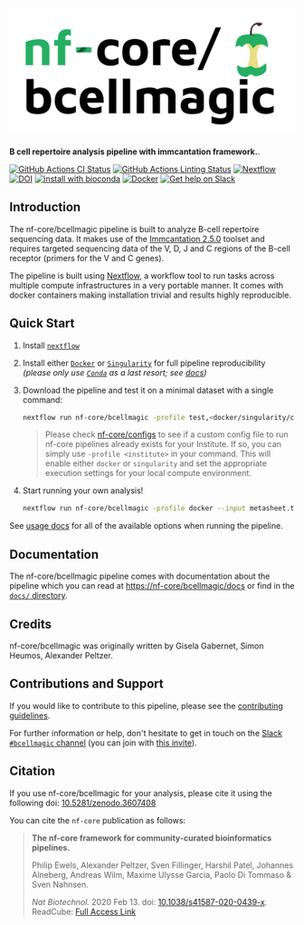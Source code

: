 # ![nf-core/bcellmagic](docs/images/nf-core-bcellmagic_logo.png)

**B cell repertoire analysis pipeline with immcantation framework.**.

[![GitHub Actions CI Status](https://github.com/nf-core/bcellmagic/workflows/nf-core%20CI/badge.svg)](https://github.com/nf-core/bcellmagic/actions)
[![GitHub Actions Linting Status](https://github.com/nf-core/bcellmagic/workflows/nf-core%20linting/badge.svg)](https://github.com/nf-core/bcellmagic/actions)
[![Nextflow](https://img.shields.io/badge/nextflow-%E2%89%A519.10.0-brightgreen.svg)](https://www.nextflow.io/)
[![DOI](https://zenodo.org/badge/DOI/10.5281/zenodo.3607408.svg)](https://doi.org/10.5281/zenodo.3607408)
[![install with bioconda](https://img.shields.io/badge/install%20with-bioconda-brightgreen.svg)](https://bioconda.github.io/)
[![Docker](https://img.shields.io/docker/automated/nfcore/bcellmagic.svg)](https://hub.docker.com/r/nfcore/bcellmagic)
[![Get help on Slack](http://img.shields.io/badge/slack-nf--core%20%23bcellmagic-4A154B?logo=slack)](https://nfcore.slack.com/channels/bcellmagic)

## Introduction

The nf-core/bcellmagic pipeline is built to analyze B-cell repertoire sequencing data. It makes use of the [Immcantation 2.5.0](https://immcantation.readthedocs.io/en/version-2.5.0/) toolset and requires targeted sequencing data of the V, D, J and C regions of the B-cell receptor (primers for the V and C genes).

The pipeline is built using [Nextflow](https://www.nextflow.io), a workflow tool to run tasks across multiple compute infrastructures in a very portable manner. It comes with docker containers making installation trivial and results highly reproducible.

## Quick Start

1. Install [`nextflow`](https://nf-co.re/usage/installation)

2. Install either [`Docker`](https://docs.docker.com/engine/installation/) or [`Singularity`](https://www.sylabs.io/guides/3.0/user-guide/) for full pipeline reproducibility _(please only use [`Conda`](https://conda.io/miniconda.html) as a last resort; see [docs](https://nf-co.re/usage/configuration#basic-configuration-profiles))_

3. Download the pipeline and test it on a minimal dataset with a single command:

    ```bash
    nextflow run nf-core/bcellmagic -profile test,<docker/singularity/conda/institute>
    ```

    > Please check [nf-core/configs](https://github.com/nf-core/configs#documentation) to see if a custom config file to run nf-core pipelines already exists for your Institute. If so, you can simply use `-profile <institute>` in your command. This will enable either `docker` or `singularity` and set the appropriate execution settings for your local compute environment.

4. Start running your own analysis!

    ```bash
    nextflow run nf-core/bcellmagic -profile docker --input metasheet.tsv --cprimers CPrimers.fasta --vprimers VPrimers.fasta
    ```

See [usage docs](docs/usage.md) for all of the available options when running the pipeline.

## Documentation

The nf-core/bcellmagic pipeline comes with documentation about the pipeline which you can read at [https://nf-core/bcellmagic/docs](https://nf-core/bcellmagic/docs) or find in the [`docs/` directory](docs).

## Credits

nf-core/bcellmagic was originally written by Gisela Gabernet, Simon Heumos, Alexander Peltzer.

## Contributions and Support

If you would like to contribute to this pipeline, please see the [contributing guidelines](.github/CONTRIBUTING.md).

For further information or help, don't hesitate to get in touch on the [Slack `#bcellmagic` channel](https://nfcore.slack.com/channels/bcellmagic) (you can join with [this invite](https://nf-co.re/join/slack)).

## Citation

<!-- TODO nf-core: Add citation for pipeline after first release. Uncomment lines below and update Zenodo doi. -->
If you use  nf-core/bcellmagic for your analysis, please cite it using the following doi: [10.5281/zenodo.3607408](https://doi.org/10.5281/zenodo.3607408)

You can cite the `nf-core` publication as follows:

> **The nf-core framework for community-curated bioinformatics pipelines.**
>
> Philip Ewels, Alexander Peltzer, Sven Fillinger, Harshil Patel, Johannes Alneberg, Andreas Wilm, Maxime Ulysse Garcia, Paolo Di Tommaso & Sven Nahnsen.
>
> _Nat Biotechnol._ 2020 Feb 13. doi: [10.1038/s41587-020-0439-x](https://dx.doi.org/10.1038/s41587-020-0439-x).
> ReadCube: [Full Access Link](https://rdcu.be/b1GjZ)
